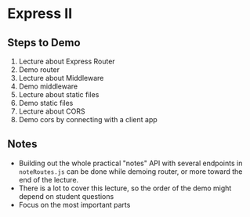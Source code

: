 # Express II

## Steps to Demo

1. Lecture about Express Router
2. Demo router
3. Lecture about Middleware
4. Demo middleware
5. Lecture about static files
6. Demo static files
7. Lecture about CORS
8. Demo cors by connecting with a client app

## Notes

- Building out the whole practical "notes" API with several endpoints in `noteRoutes.js` can be done while demoing router, or more toward the end of the lecture.
- There is a lot to cover this lecture, so the order of the demo might depend on student questions
- Focus on the most important parts
